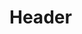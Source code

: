 <!-- TITLE: Shift: Jaguar -->
<!-- SUBTITLE: You shift into the form of a jaguar, greatly increasing your movement speed. -->

# Header